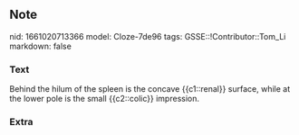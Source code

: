 ## Note
nid: 1661020713366
model: Cloze-7de96
tags: GSSE::!Contributor::Tom_Li
markdown: false

### Text
<div>
  Behind the hilum of the spleen is the concave {{c1::renal}}
  surface, while at the lower pole is the small {{c2::colic}}
  impression.
</div>

### Extra

